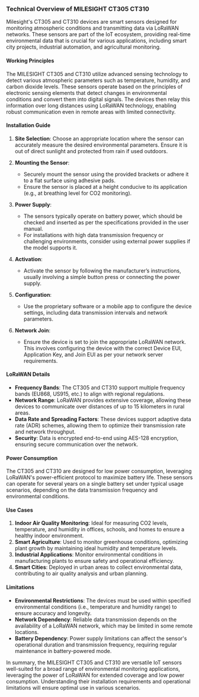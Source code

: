 ### Technical Overview of MILESIGHT CT305 CT310

Milesight's CT305 and CT310 devices are smart sensors designed for monitoring atmospheric conditions and transmitting data via LoRaWAN networks. These sensors are part of the IoT ecosystem, providing real-time environmental data that is crucial for various applications, including smart city projects, industrial automation, and agricultural monitoring.

#### Working Principles

The MILESIGHT CT305 and CT310 utilize advanced sensing technology to detect various atmospheric parameters such as temperature, humidity, and carbon dioxide levels. These sensors operate based on the principles of electronic sensing elements that detect changes in environmental conditions and convert them into digital signals. The devices then relay this information over long distances using LoRaWAN technology, enabling robust communication even in remote areas with limited connectivity.

#### Installation Guide

1. **Site Selection**: Choose an appropriate location where the sensor can accurately measure the desired environmental parameters. Ensure it is out of direct sunlight and protected from rain if used outdoors.

2. **Mounting the Sensor**:
   - Securely mount the sensor using the provided brackets or adhere it to a flat surface using adhesive pads.
   - Ensure the sensor is placed at a height conducive to its application (e.g., at breathing level for CO2 monitoring).

3. **Power Supply**:
   - The sensors typically operate on battery power, which should be checked and inserted as per the specifications provided in the user manual.
   - For installations with high data transmission frequency or challenging environments, consider using external power supplies if the model supports it.

4. **Activation**:
   - Activate the sensor by following the manufacturer’s instructions, usually involving a simple button press or connecting the power supply.

5. **Configuration**:
   - Use the proprietary software or a mobile app to configure the device settings, including data transmission intervals and network parameters.

6. **Network Join**:
   - Ensure the device is set to join the appropriate LoRaWAN network. This involves configuring the device with the correct Device EUI, Application Key, and Join EUI as per your network server requirements.

#### LoRaWAN Details

- **Frequency Bands**: The CT305 and CT310 support multiple frequency bands (EU868, US915, etc.) to align with regional regulations.
- **Network Range**: LoRaWAN provides extensive coverage, allowing these devices to communicate over distances of up to 15 kilometers in rural areas.
- **Data Rate and Spreading Factors**: These devices support adaptive data rate (ADR) schemes, allowing them to optimize their transmission rate and network throughput.
- **Security**: Data is encrypted end-to-end using AES-128 encryption, ensuring secure communication over the network.

#### Power Consumption

The CT305 and CT310 are designed for low power consumption, leveraging LoRaWAN's power-efficient protocol to maximize battery life. These sensors can operate for several years on a single battery set under typical usage scenarios, depending on the data transmission frequency and environmental conditions.

#### Use Cases

1. **Indoor Air Quality Monitoring**: Ideal for measuring CO2 levels, temperature, and humidity in offices, schools, and homes to ensure a healthy indoor environment.
2. **Smart Agriculture**: Used to monitor greenhouse conditions, optimizing plant growth by maintaining ideal humidity and temperature levels.
3. **Industrial Applications**: Monitor environmental conditions in manufacturing plants to ensure safety and operational efficiency.
4. **Smart Cities**: Deployed in urban areas to collect environmental data, contributing to air quality analysis and urban planning.

#### Limitations

- **Environmental Restrictions**: The devices must be used within specified environmental conditions (i.e., temperature and humidity range) to ensure accuracy and longevity.
- **Network Dependency**: Reliable data transmission depends on the availability of a LoRaWAN network, which may be limited in some remote locations.
- **Battery Dependency**: Power supply limitations can affect the sensor's operational duration and transmission frequency, requiring regular maintenance in battery-powered mode.

In summary, the MILESIGHT CT305 and CT310 are versatile IoT sensors well-suited for a broad range of environmental monitoring applications, leveraging the power of LoRaWAN for extended coverage and low power consumption. Understanding their installation requirements and operational limitations will ensure optimal use in various scenarios.